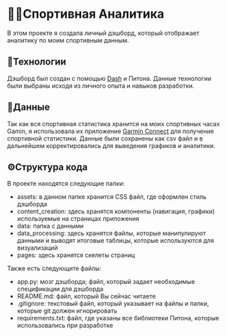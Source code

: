 
# 🏃‍♀️Спортивная Аналитика
В этом проекте я создала личный дэшборд, который отображает аналитику по моим спортивным данным.


## 👾Технологии

Дэшборд был создан с помощью [Dash](https://dash.plotly.com/) и Питона. Данные технологии были выбраны исходя из личного опыта и навыков разработки.

## 📄Данные

Так как вся спортивная статистика хранится на моих спортивных часах Gamin, я использовала их приложение [Garmin Connect](https://connect.garmin.com/) для получения спортивной статистики. Данные были сохранены как csv файл и в дальнейшем корректировались для выведения графиков и аналитики.

## ⚙️Структура кода 

В проекте находятся следующие папки:

 - assets: в данном папке хранится CSS файл, где оформлен стиль дэшборда  
 - content_creation: здесь хранятся компоненты (навигация, графики) используемые на страницах приложения
 - data: папка с данными
 - data_processing: здесь хранятся файлы, которые манипулируют данными и выводят итоговые таблицы, которые используются для визуализаций
 - pages: здесь хранятся скелеты страниц 
 
 Также есть следующите файлы:
 - app.py: мозг дэшборда; файл, который задает необходимые спецификации для дэшборда
 - README.md: файл, который Вы сейчас читаете
 - .gitignore: текстовый файл, который указывает на файлы и папки, которые git  должен игнорировать 
 - requirements.txt: файл, где указаны все библиотеки Питона, которые использовались при разработке

